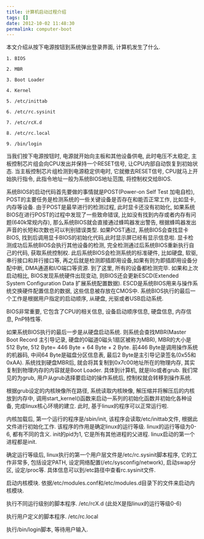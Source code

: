 ```yaml
---
title: 计算机启动过程介绍
tags: []
date: 2012-10-02 11:48:30
permalink: computer-boot
---
```


本文介绍从按下电源按钮到系统弹出登录界面, 计算机发生了什么.

<!--more-->
```
1. BIOS

2. MBR

3. Boot Loader

4. Kernel

5. /etc/inittab

6. /etc/rc.sysinit

7. /etc/rcX.d

8. /etc/rc.local

9. /bin/login
```
当我们按下电源按钮时, 电源就开始向主板和其他设备供电, 此时电压不太稳定, 主板控制芯片组会向CPU发出并保持一个RESET信号, 让CPU内部自动恢复到初始状态. 当主板控制芯片组检测到电源稳定供电时, 它就撤去RESET信号, CPU就马上开始执行指令, 此指令地址一般为系统BIOS地址范围, 将控制权交给BIOS. 

 系统BIOS的启动代码首先要做的事情就是POST(Power-on Self Test 加电自检), POST的主要任务是检测系统的一些关键设备是否存在和能否正常工作, 比如显卡, 内存等设备. 由于POST是最早进行的检测过程, 此时显卡还没有初始化, 如果系统BIOS在进行POST的过程中发现了一些致命错误, 比如没有找到内存或者内存有问题(640k常规内存), 那么系统BIOS就会直接通过蜂鸣器发出警告, 根据蜂鸣器发出声音的长短和次数也可以判别错误类型. 如果POST通过, 系统BIOS会查找显卡BIOS, 找到后调用显卡BIOS的初始化代码,此时显示屏已经有显示信息啦. 显卡检测成功后系统BIOS会执行其他设备的检测, 完全检测通过后系统BIOS重新执行自己的代码, 获取系统控制权. 此后系统BIOS会检测系统的标准硬件, 比如硬盘, 软驱, 串行接口和并行接口等, 再之后就是检测即插即用设备,如果有则为即插即用设备分配中断, DMA通道和I/O端口等资源. 到了这里, 所有的设备都检测完毕. 如果和上次启动相比, BIOS发现系统硬件出现变动, 则BIOS还会更新ESCD(Extended System Configuration Data 扩展系统配置数据). ESCD是系统BIOS用来与操作系统交换硬件配置信息的数据, 这些信息被存放在CMOS中. 系统BIOS执行的最后一个工作是根据用户指定的启动顺序, 从硬盘, 光驱或者USB启动系统.

 BIOS非常重要, 它包含了CPU的相关信息, 设备启动顺序信息, 硬盘信息, 内存信息, PnP特性等.

如果系统BIOS执行的最后一步是从硬盘启动系统. 则系统会查找MBR(Master Boot Record 主引导记录, 硬盘的0磁道0磁头1扇区被称为MBR), MBR的大小是512 Byte, 512 Byte= 446 Byte + 64 Byte + 2 Byte. 前446 Byte是调用操作系统的机器码, 中间64 Byte是磁盘分区信息表, 最后2 Byte是主引导记录签名(0x55和0xAA). 系统找到硬盘MBR后, 就会将其复制到0x7c00地址所在的物理内存, 其实复制到物理内存的内容就是Boot Loader. 具体到计算机, 就是lilo或者grub. 我们常见的为grub, 用户从grub选择要启动的操作系统后, 控制权就会转移到操作系统.

根据grub设定的内核映像所在路径, 系统读取内核映像, 解压缩并将解压后的内核放到内存中, 调用start_kernel()函数来启动一系列的初始化函数并初始化各种设备, 完成linux核心环境的建立. 此时, 基于linux的程序可以正常运行啦. 

内核加载后, 第一个运行的程序是/sbin/init, 该程序会读取/etc/inittab文件, 根据此文件进行初始化工作. 该程序的作用是确定linux的运行等级. linux的运行等级为0-6, 都有不同的含义. init的pid为1, 它是所有其他进程的父进程. linux启动的第一个进程都是init.

确定运行等级后, linux执行的第一个用户层文件是/etc/rc.sysinit脚本程序, 它的工作非常多, 包括设定PATH, 设定网络配置(/etc/sysconfig/network), 启动swap分区, 设定/proc等. 具体信息可以到/etc路径中查看rc.sysinit文件.

启动内核模块. 依据/etc/modules.conf和/etc/modules.d目录下的文件来启动内核模块.

执行不同运行级别的脚本程序. /etc/rcX.d    (此处X是指linux的运行等级0-6)

执行用户定义的脚本程序. /etc/rc.local

执行/bin/login脚本, 等待用户输入.
